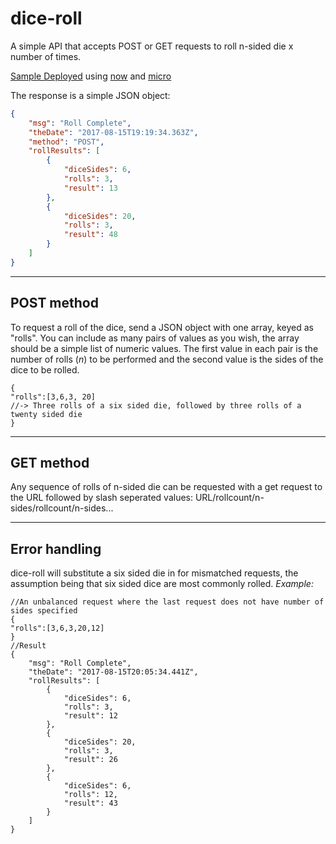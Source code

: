 # dice-roll

A simple API that accepts POST or GET requests to roll n-sided die x number of times.

[Sample Deployed](https://dice-roll-dehmcdhbop.now.sh/) using [now](https://github.com/zeit/now) and [micro](https://github.com/zeit/micro)

The response is a simple JSON object:
```JSON
{
    "msg": "Roll Complete",
    "theDate": "2017-08-15T19:19:34.363Z",
    "method": "POST",
    "rollResults": [
        {
            "diceSides": 6,
            "rolls": 3,
            "result": 13
        },
        {
            "diceSides": 20,
            "rolls": 3,
            "result": 48
        }
    ]
}
```
---
## POST method

To request a roll of the dice, send a JSON object with one array, keyed as "rolls". You can include as many pairs of values as you wish, the array should be a simple list of numeric values. The first value in each pair is the number of rolls (*n*) to be performed and the second value is the sides of the dice to be rolled.
```
{
"rolls":[3,6,3, 20]
//-> Three rolls of a six sided die, followed by three rolls of a twenty sided die
}
```
---
## GET method

Any sequence of rolls of n-sided die can be requested with a get request to the URL followed by slash seperated values: URL/rollcount/n-sides/rollcount/n-sides...

---
## Error handling

dice-roll will substitute a six sided die in for mismatched requests, the assumption being that six sided dice are most commonly rolled.
*Example:*
```
//An unbalanced request where the last request does not have number of sides specified
{
"rolls":[3,6,3,20,12]
}
//Result
{
    "msg": "Roll Complete",
    "theDate": "2017-08-15T20:05:34.441Z",
    "rollResults": [
        {
            "diceSides": 6,
            "rolls": 3,
            "result": 12
        },
        {
            "diceSides": 20,
            "rolls": 3,
            "result": 26
        },
        {
            "diceSides": 6,
            "rolls": 12,
            "result": 43
        }
    ]
}
```
